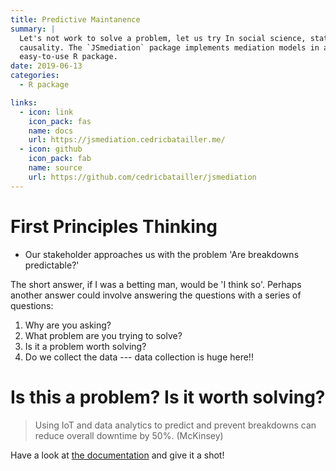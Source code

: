 ```yaml
---
title: Predictive Maintanence
summary: |
  Let's not work to solve a problem, let us try In social science, statistical mediation models are a popular method to show
  causality. The `JSmediation` package implements mediation models in an 
  easy-to-use R package.
date: 2019-06-13
categories:
  - R package

links:
  - icon: link
    icon_pack: fas
    name: docs
    url: https://jsmediation.cedricbatailler.me/
  - icon: github
    icon_pack: fab
    name: source
    url: https://github.com/cedricbatailler/jsmediation
---
```


# First Principles Thinking

- Our stakeholder approaches us with the problem 'Are breakdowns predictable?'

The short answer, if I was a betting man, would be 'I think so'. Perhaps another answer could involve
answering the questions with a series of questions:

1) Why are you asking?
2) What problem are you trying to solve?
3) Is it a problem worth solving?
4) Do we collect the data --- data collection is huge here!!

# Is this a problem? Is it worth solving?

> Using IoT and data analytics to predict and prevent breakdowns can reduce overall downtime by 50%. (McKinsey)

Have a look at [the documentation](https://jsmediation.cedricbatailler.me/) and 
give it a shot!

[^1]: Yeah. It happens.

[^2]: Dohle, S., & Siegrist, M. (2014). Fluency of pharmaceutical drug names predicts perceived hazardousness, assumed side effects and willingness to buy. _Journal of Health Psychology_, _19_(10), 1241-1249. doi: 10.1177/1359105313488974

[^3]: This has to be understood as the one with the lowest number of false positive. Yzerbyt, V., Muller, D., **Batailler, C.**, & Judd, C. M. (2018). New recommendations for testing indirect effects in medi‑ational models: The need to report and test component paths. _Journal of Personality and Social Psychology_, _115_(6), 929–943. 10.1037/pspa0000132
